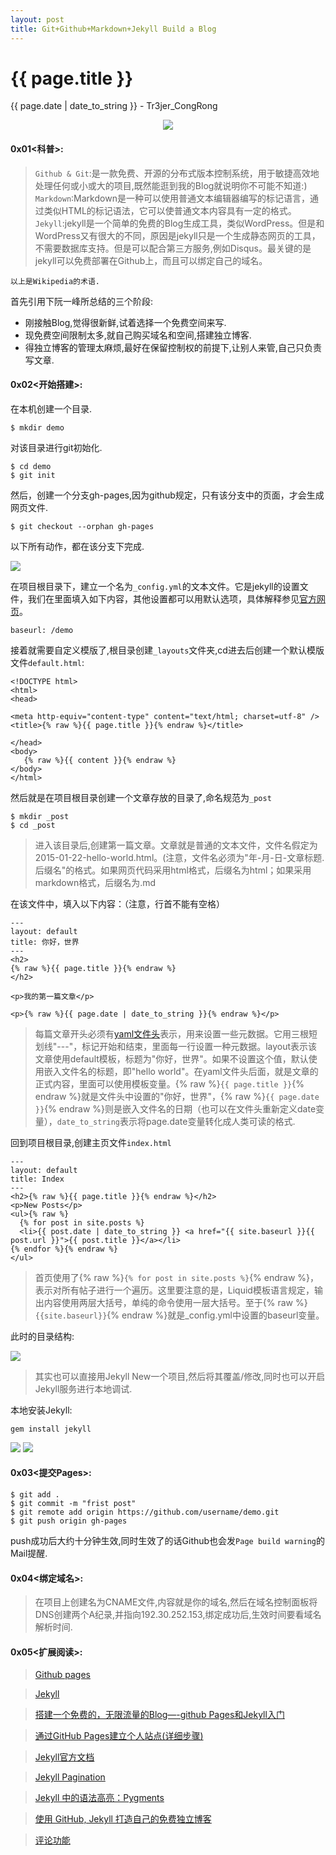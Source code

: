 ```yaml
---
layout: post
title: Git+Github+Markdown+Jekyll Build a Blog
---
```


{{ page.title }}
================
<p class="date">{{ page.date | date_to_string }} - Tr3jer_CongRong</p>
<center>
<img src="http://ww2.sinaimg.cn/mw690/9c5c5d93tw1erp3be7l47j20ya0jhdgg.jpg">
</center>

#### 0x01<科普>:
>`Github & Git`:是一款免费、开源的分布式版本控制系统，用于敏捷高效地处理任何或小或大的项目,既然能逛到我的Blog就说明你不可能不知道:)
>`Markdown`:Markdown是一种可以使用普通文本编辑器编写的标记语言，通过类似HTML的标记语法，它可以使普通文本内容具有一定的格式。
>`Jekyll`:jekyll是一个简单的免费的Blog生成工具，类似WordPress。但是和WordPress又有很大的不同，原因是jekyll只是一个生成静态网页的工具，不需要数据库支持。但是可以配合第三方服务,例如Disqus。最关键的是jekyll可以免费部署在Github上，而且可以绑定自己的域名。

	以上是Wikipedia的术语.

首先引用下阮一峰所总结的三个阶段:

* 刚接触Blog,觉得很新鲜,试着选择一个免费空间来写.
* 现免费空间限制太多,就自己购买域名和空间,搭建独立博客.
* 得独立博客的管理太麻烦,最好在保留控制权的前提下,让别人来管,自己只负责写文章.

#### 0x02<开始搭建>:
在本机创建一个目录.

	$ mkdir demo
	
对该目录进行git初始化.

	$ cd demo
	$ git init
	
然后，创建一个分支gh-pages,因为github规定，只有该分支中的页面，才会生成网页文件.

	$ git checkout --orphan gh-pages
	

以下所有动作，都在该分支下完成.

<img src="http://tr3jer-1252048719.cos.ap-hongkong.myqcloud.com/32refds.png">

在项目根目录下，建立一个名为`_config.yml`的文本文件。它是jekyll的设置文件，我们在里面填入如下内容，其他设置都可以用默认选项，具体解释参见[官方网页](https://github.com/jekyll/jekyll/wiki/Configuration)。

	baseurl: /demo
	
接着就需要自定义模版了,根目录创建`_layouts`文件夹,cd进去后创建一个默认模版文件`default.html`:

	<!DOCTYPE html>
	<html>
	<head>
	
	<meta http-equiv="content-type" content="text/html; charset=utf-8" />
	<title>{% raw %}{{ page.title }}{% endraw %}</title>

	</head>
	<body>
	   {% raw %}{{ content }}{% endraw %}
	</body>
	</html>
	
然后就是在项目根目录创建一个文章存放的目录了,命名规范为`_post`

	$ mkdir _post
	$ cd _post
	
>进入该目录后,创建第一篇文章。文章就是普通的文本文件，文件名假定为2015-01-22-hello-world.html。(注意，文件名必须为"年-月-日-文章标题.后缀名"的格式。如果网页代码采用html格式，后缀名为html；如果采用markdown格式，后缀名为.md

在该文件中，填入以下内容：（注意，行首不能有空格）

	---
	layout: default
	title: 你好，世界
	---
	<h2>
	{% raw %}{{ page.title }}{% endraw %}
	</h2>
	
	<p>我的第一篇文章</p>
	
	<p>{% raw %}{{ page.date | date_to_string }}{% endraw %}</p>
	
>每篇文章开头必须有[yaml文件头](https://github.com/jekyll/jekyll/wiki/YAML-Front-Matter)表示，用来设置一些元数据。它用三根短划线"---"，标记开始和结束，里面每一行设置一种元数据。layout表示该文章使用default模板，标题为"你好，世界"。如果不设置这个值，默认使用嵌入文件名的标题，即"hello world"。在yaml文件头后面，就是文章的正式内容，里面可以使用模板变量。{% raw %}`{{ page.title }}`{% endraw %}就是文件头中设置的"你好，世界"，{% raw %}`{{ page.date }}`{% endraw %}则是嵌入文件名的日期（也可以在文件头重新定义date变量），`date_to_string`表示将page.date变量转化成人类可读的格式.

回到项目根目录,创建主页文件`index.html`

	---
	layout: default
	title: Index
	---
	<h2>{% raw %}{{ page.title }}{% endraw %}</h2>
	<p>New Posts</p>
	<ul>{% raw %}
	  {% for post in site.posts %}
	  <li>{{ post.date | date_to_string }} <a href="{{ site.baseurl }}{{ post.url }}">{{ post.title }}</a></li>
	{% endfor %}{% endraw %}
	</ul>
	
>首页使用了{% raw %}`{% for post in site.posts %}`{% endraw %}，表示对所有帖子进行一个遍历。这里要注意的是，Liquid模板语言规定，输出内容使用两层大括号，单纯的命令使用一层大括号。至于{% raw %}`{{site.baseurl}}`{% endraw %}就是_config.yml中设置的baseurl变量。

此时的目录结构:

<img src="http://tr3jer-1252048719.cos.ap-hongkong.myqcloud.com/6rythfg.png">

>其实也可以直接用Jekyll New一个项目,然后将其覆盖/修改,同时也可以开启Jekyll服务进行本地调试.

本地安装Jekyll:

	gem install jekyll

<img src="http://tr3jer-1252048719.cos.ap-hongkong.myqcloud.com/5rthfgbv.png">

<img src="http://tr3jer-1252048719.cos.ap-hongkong.myqcloud.com/43etrdgf.png">

#### 0x03<提交Pages>:

	$ git add .
	$ git commit -m "frist post"
	$ git remote add origin https://github.com/username/demo.git
	$ git push origin gh-pages
	
push成功后大约十分钟生效,同时生效了的话Github也会发`Page build warning`的Mail提醒.

#### 0x04<绑定域名>:

>在项目上创建名为CNAME文件,内容就是你的域名,然后在域名控制面板将DNS创建两个A纪录,并指向192.30.252.153,绑定成功后,生效时间要看域名解析时间.

#### 0x05<扩展阅读>:

>[Github pages](https://pages.github.com/)

>[Jekyll](http://jekyllcn.com/)

>[搭建一个免费的，无限流量的Blog—-github Pages和Jekyll入门](http://www.ruanyifeng.com/blog/2012/08/blogging_with_jekyll.html)

>[通过GitHub Pages建立个人站点(详细步骤)](http://www.cnblogs.com/purediy/archive/2013/03/07/2948892.html)

>[Jekyll官方文档](http://jekyllcn.com/docs/home/)

>[Jekyll Pagination](http://jekyllrb.com/docs/pagination/)

>[Jekyll 中的语法高亮：Pygments](http://havee.me/internet/2013-08/support-pygments-in-jekyll.html)

>[使用 GitHub, Jekyll 打造自己的免费独立博客](http://blog.csdn.net/on_1y/article/details/19259435)

>[评论功能](https://disqus.com/)